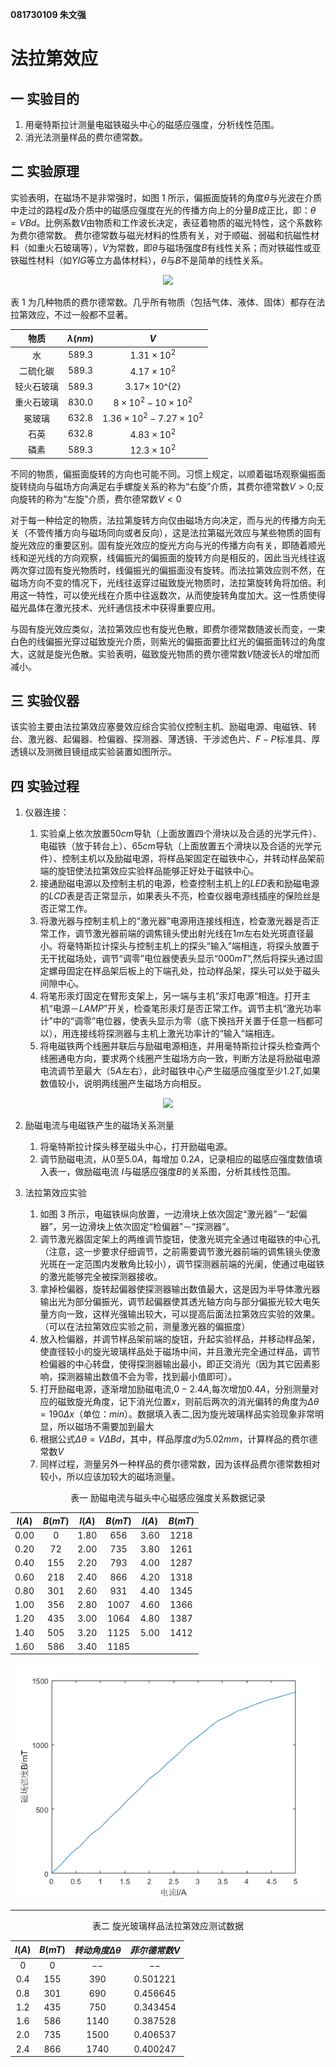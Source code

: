 **081730109 朱文强**

# 法拉第效应

## 一 实验目的

1. 用毫特斯拉计测量电磁铁磁头中心的磁感应强度，分析线性范围。
2. 消光法测量样品的费尔德常数。

## 二 实验原理

实验表明，在磁场不是非常强时，如图 1 所示，偏振面旋转的角度$\theta$与光波在介质中走过的路程$d$及介质中的磁感应强度在光的传播方向上的分量$B$成正比，即：$\theta = VBd$。比例系数$V$由物质和工作波长决定，表征着物质的磁光特性，这个系数称为费尔德常数。 费尔德常数与磁光材料的性质有关，对于顺磁、弱磁和抗磁性材料（如重火石玻璃等），$V$为常数，即$\theta$与磁场强度$B$有线性关系；而对铁磁性或亚铁磁性材料（如$YIG$等立方晶体材料），$\theta$与$B$不是简单的线性关系。

<div align = "center"><image src = "1.png">

<div align = "left">

表 1 为几种物质的费尔德常数。几乎所有物质（包括气体、液体、固体）都存在法拉第效应，不过一般都不显著。

<div align = "center">

|    物质    | $\lambda(nm)$ |                  $V$                  |
| :--------: | :-----------: | :-----------------------------------: |
|     水     |    $589.3$    |          $1.31\times 10^{2}$          |
|  二硫化碳  |    $589.3$    |          $4.17\times 10^{2}$          |
| 轻火石玻璃 |    $589.3$    |          $3.17\times$ 10^{2}          |
| 重火石玻璃 |    $830.0$    |  $8\times 10^{2} - 10\times 10^{2}$   |
|   冕玻璃   |    $632.8$    | $1.36\times 10^{2}-7.27\times 10^{2}$ |
|    石英    |    $632.8$    |          $4.83\times 10^{2}$          |
|    磷素    |    $589.3$    |          $12.3\times 10^{2}$          |

<div align ="left">

不同的物质，偏振面旋转的方向也可能不同。习惯上规定，以顺着磁场观察偏振面旋转绕向与磁场方向满足右手螺旋关系的称为“右旋”介质，其费尔德常数$V>0$;反向旋转的称为“左旋”介质，费尔德常数$V<0$

对于每一种给定的物质，法拉第旋转方向仅由磁场方向决定，而与光的传播方向无关（不管传播方向与磁场同向或者反向），这是法拉第磁光效应与某些物质的固有旋光效应的重要区别。固有旋光效应的旋光方向与光的传播方向有关，即随着顺光线和逆光线的方向观察，线偏振光的偏振面的旋转方向是相反的，因此当光线往返两次穿过固有旋光物质时，线偏振光的偏振面没有旋转。而法拉第效应则不然，在磁场方向不变的情况下，光线往返穿过磁致旋光物质时，法拉第旋转角将加倍。利用这一特性，可以使光线在介质中往返数次，从而使旋转角度加大。这一性质使得磁光晶体在激光技术、光纤通信技术中获得重要应用。

与固有旋光效应类似，法拉第效应也有旋光色散，即费尔德常数随波长而变，一束白色的线偏振光穿过磁致旋光介质，则紫光的偏振面要比红光的偏振面转过的角度大，这就是旋光色散。实验表明，磁致旋光物质的费尔德常数$V$随波长$\lambda$的增加而减小。

## 三 实验仪器

该实验主要由法拉第效应塞曼效应综合实验仪控制主机、励磁电源、电磁铁、转台、激光器、起偏器、检偏器、探测器、薄透镜、干涉滤色片、$F-P$标准具、厚透镜以及测微目镜组成实验装置如图所示。

## 四 实验过程

1. 仪器连接：

    1. 实验桌上依次放置$50cm$导轨（上面放置四个滑块以及合适的光学元件）、电磁铁（放于转台上）、$65cm$导轨（上面放置五个滑块以及合适的光学元件）、控制主机以及励磁电源，将样品架固定在磁铁中心，并转动样品架前端的旋钮使法拉第效应实验样品能够正好处于磁铁中心。
    2. 接通励磁电源以及控制主机的电源，检查控制主机上的$LED$表和励磁电源的$LCD$表是否正常显示，如果表头不亮，检查仪器电源线插座的保险丝是否正常工作。
    3. 将激光器与控制主机上的“激光器”电源用连接线相连，检查激光器是否正常工作，调节激光器前端的调焦镜头使出射光线在$1m$左右处光斑直径最小。将毫特斯拉计探头与控制主机上的探头“输入”端相连，将探头放置于无干扰磁场处，调节“调零”电位器使表头显示“$000mT$”,然后将探头通过固定螺母固定在样品架后板上的下端孔处，拉动样品架，探头可以处于磁头间隙中心。
    4. 将笔形汞灯固定在臂形支架上，另一端与主机“汞灯电源“相连。打开主机“电源－$LAMP$”开关，检查笔形汞灯是否正常工作。调节主机“激光功率计”中的“调零”电位器，使表头显示为零（底下换挡开关置于任意一档都可以），用连接线将探测器与主机上激光功率计的“输入”端相连。
    5. 将电磁铁两个线圈并联后与励磁电源相连，并用毫特斯拉计探头检查两个线圈通电方向，要求两个线圈产生磁场方向一致，判断方法是将励磁电源电流调节至最大（$5A$左右），此时磁铁中心产生磁感应强度至少$1.2T$,如果数值较小，说明两线圈产生磁场方向相反。

<div align = "center"><image src = "2.png">

<div align = "left">

2. 励磁电流与电磁铁产生的磁场关系测量

    1. 将毫特斯拉计探头移至磁头中心，打开励磁电源。
    2. 调节励磁电流，从$0$至$5.0A$，每增加 $0.2A$，记录相应的磁感应强度数值填入表一，做励磁电流 $I$与磁感应强度$B$的关系图，分析其线性范围。

3. 法拉第效应实验

    1. 如图 3 所示，电磁铁纵向放置，一边滑块上依次固定“激光器”－“起偏器”，另一边滑块上依次固定“检偏器”－“探测器”。
    2. 调节激光器固定架上的两维调节旋钮，使激光斑完全通过电磁铁的中心孔（注意，这一步要求仔细调节，之前需要调节激光器前端的调焦镜头使激光斑在一定范围内发散角比较小），调节探测器前端的光阑，使通过电磁铁的激光能够完全被探测器接收。
    3. 拿掉检偏器，旋转起偏器使探测器输出数值最大，这是因为半导体激光器输出光为部分偏振光，调节起偏器使其透光轴方向与部分偏振光较大电矢量方向一致，这样光强输出较大，可以提高后面法拉第效应实验的效果。（可以在法拉第效应实验之前，测量激光器的偏振度）
    4. 放入检偏器，并调节样品架前端的旋钮，升起实验样品，并移动样品架，使直径较小的旋光玻璃样品处于磁场中间，并且激光完全通过样品，调节检偏器的中心转盘，使得探测器输出最小，即正交消光（因为其它因素影响，探测器输出数值不会为零，找到最小值即可）。
    5. 打开励磁电源，逐渐增加励磁电流,$0-2.4A$,每次增加$0.4A$，分别测量对应的磁致旋光角度，记下消光位置$x$，则前后两次的消光偏转的角度为$\Delta \theta = 190\Delta x$（单位：$min$）。数据填入表二,因为旋光玻璃样品实验现象非常明显，所以磁场不需要加到最大
    6. 根据公式$\Delta \theta = V\Delta Bd$，其中，样品厚度$d$为$5.02mm$，计算样品的费尔德常数$V$
    7. 同样过程，测量另外一种样品的费尔德常数，因为该样品费尔德常数相对较小，所以应该加较大的磁场测量。

<div align = "center">

表一 励磁电流与磁头中心磁感应强度关系数据记录

| $I(A)$ | $B(mT)$ | $I(A)$ | $B(mT)$ | $I(A)$ | $B(mT)$ |
| :----: | :-----: | :----: | :-----: | :----: | :-----: |
| $0.00$ |   $0$   | $1.80$ |  $656$  | $3.60$ | $1218$  |
| $0.20$ |  $72$   | $2.00$ |  $735$  | $3.80$ | $1261$  |
| $0.40$ |  $155$  | $2.20$ |  $793$  | $4.00$ | $1287$  |
| $0.60$ |  $218$  | $2.40$ |  $866$  | $4.20$ | $1318$  |
| $0.80$ |  $301$  | $2.60$ |  $931$  | $4.40$ | $1345$  |
| $1.00$ |  $356$  | $2.80$ | $1007$  | $4.60$ | $1366$  |
| $1.20$ |  $435$  | $3.00$ | $1064$  | $4.80$ | $1387$  |
| $1.40$ |  $505$  | $3.20$ | $1125$  | $5.00$ | $1412$  |
| $1.60$ |  $586$  | $3.40$ | $1185$  |

![](3.png)

---

表二 旋光玻璃样品法拉第效应测试数据

| $I(A)$ | $B(mT)$ | $转动角度\Delta \theta$ | $菲尔德常数V$ |
| :----: | :-----: | :---------------------: | :-----------: |
|  $0$   |   $0$   |          $--$           |     $--$      |
| $0.4$  |  $155$  |          $390$          |  $0.501221$   |
| $0.8$  |  $301$  |          $690$          |  $0.456645$   |
| $1.2$  |  $435$  |          $750$          |  $0.343454$   |
| $1.6$  |  $586$  |         $1140$          |  $0.387528$   |
| $2.0$  |  $735$  |         $1500$          |  $0.406537$   |
| $2.4$  |  $866$  |         $1740$          |  $0.400247$   |